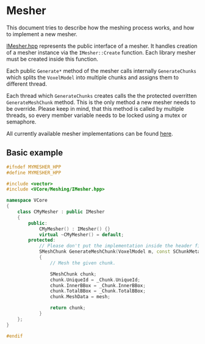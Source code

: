 # Mesher

This document tries to describe how the meshing process works, and how to implement a new mesher.

[IMesher.hpp](../../lib/include/VCore/Meshing/IMesher.hpp) represents the public interface of a mesher. It handles creation of a mesher instance via the `IMesher::Create` function. Each library mesher must be created inside this function.

Each public `Generate*` method of the mesher calls internally `GenerateChunks` which splits the `VoxelModel` into multiple chunks and assigns them to different thread.

Each thread which `GenerateChunks` creates calls the the protected overritten `GenerateMeshChunk` method. This is the only method a new mesher needs to be override. Please keep in mind, that this method is called by multiple threads, so every member variable needs to be locked using a mutex or semaphore.

All currently available mesher implementations can be found [here](../../lib/src/Meshing/Implementations/).

## Basic example

```c++
#ifndef MYMESHER_HPP
#define MYMESHER_HPP

#include <vector>
#include <VCore/Meshing/IMesher.hpp>

namespace VCore
{
    class CMyMesher : public IMesher
    {
        public:
            CMyMesher() : IMesher() {}
            virtual ~CMyMesher() = default;
        protected:
            // Please don't put the implementation inside the header file.
            SMeshChunk GenerateMeshChunk(VoxelModel m, const SChunkMeta &_Chunk, bool) override
            {
                // Mesh the given chunk.

                SMeshChunk chunk;
                chunk.UniqueId = _Chunk.UniqueId;
                chunk.InnerBBox = _Chunk.InnerBBox;
                chunk.TotalBBox = _Chunk.TotalBBox;
                chunk.MeshData = mesh;

                return chunk;
            }
    };
}

#endif
```